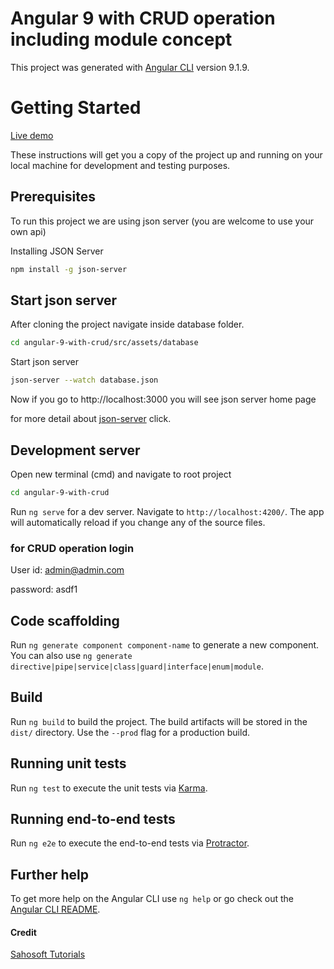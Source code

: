 # Angular 9 with CRUD operation including module concept

This project was generated with [Angular CLI](https://github.com/angular/angular-cli) version 9.1.9.
# Getting Started

[Live demo](http://angulardemo.guddu.epizy.com/)

These instructions will get you a copy of the project up and running on your local machine for development and testing purposes.
## Prerequisites
To run this project we are using json server (you are welcome to use your own api)

Installing JSON Server
```bash
npm install -g json-server

```
## Start json server
After cloning the project navigate inside database folder.
```bash
cd angular-9-with-crud/src/assets/database

```
Start json server
```bash
json-server --watch database.json

```
Now if you go to http://localhost:3000 you will see json server home page

for more detail about [json-server](https://github.com/typicode/json-server) click.

## Development server
Open new terminal (cmd) and navigate to root project
```bash
cd angular-9-with-crud
```
Run `ng serve` for a dev server. Navigate to `http://localhost:4200/`. The app will automatically reload if you change any of the source files.
### for CRUD operation login 
User id: admin@admin.com

password: asdf1
## Code scaffolding

Run `ng generate component component-name` to generate a new component. You can also use `ng generate directive|pipe|service|class|guard|interface|enum|module`.

## Build

Run `ng build` to build the project. The build artifacts will be stored in the `dist/` directory. Use the `--prod` flag for a production build.

## Running unit tests

Run `ng test` to execute the unit tests via [Karma](https://karma-runner.github.io).

## Running end-to-end tests

Run `ng e2e` to execute the end-to-end tests via [Protractor](http://www.protractortest.org/).

## Further help

To get more help on the Angular CLI use `ng help` or go check out the [Angular CLI README](https://github.com/angular/angular-cli/blob/master/README.md).

#### Credit
[Sahosoft Tutorials](http://www.sahosofttutorials.com/)

